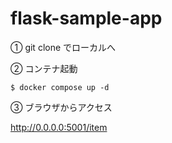 # flask-sample-app

① git clone でローカルへ

② コンテナ起動

```
$ docker compose up -d
```

③ ブラウザからアクセス

http://0.0.0.0:5001/item

